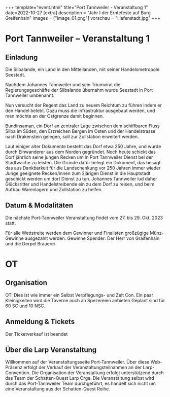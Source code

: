 +++
template="event.html"
title="Port Tannweiler - Veranstaltung 1"
date=2022-10-27
[extra]
description = "Jahr I der Erntefeste auf Burg Greifenhain"
images = ["image_01.png"]
vorschau = "Hafenstadt.jpg"
+++

# Port Tannweiler – Veranstaltung 1
## Einladung

Die Silbalande, ein Land in den Mittellanden, mit seiner Handelsmetropole Seestadt.

Nachdem Johannes Tannweiler und sein Triumvirat die Regierungsgeschäfte der Silbalande übernahm wurde Seestadt in Port Tannweiler umbenannt. 

Nun versucht der Regent das Land zu neuem Reichtum zu führen indem er den Handel belebt. Dazu muss die Infrastruktur ausgebaut werden, und man möchte an der Ostgrenze damit beginnen. 

Bundinsaman, ein Dorf an zentraler Lage zwischen dem schiffbaren Fluss Silba im Süden, den Erzreichen Bergen im Osten und der Handelstrasse nach Drakenstein gelegen, soll zur Zollstation erweitert werden. 

Laut einiger alter Dokumente besteht das Dorf etwa 250 Jahre, und wurde durch Einwanderer aus dem Norden gegründet. Noch heute schickt das Dorf jährlich seine jungen Recken um in Port Tannweiler Dienst bei der Stadtwache zu leisten. 
Die Gründe dafür belegt ein Dokument, das besagt das aus Dankbarkeit für die Landschenkung vor 250 Jahren immer wieder Junge geeignete Recken/innen zum 2järigen Dienst in die Hauptstadt geschickt werden um dort Dienst zu tun.
Johannes Tannweiler lud daher Glücksritter und Handelstreibende ein zu dem Dorf zu reisen, und beim Aufbau Warenlagern und Zollstation zu helfen. 

## Datum & Modalitäten
Die nächste Port-Tannweiler Veranstaltung findet vom 27. bis 29. Okt. 2023 statt.

Für alle Wettstreite werden dem Gewinner und Finalisten großzügige Münz- Gewinne ausgezahlt werden.
Gewinne Spender:
Der Herr von Graifenhain und die Derpel Brauerei

# OT
## Organisation
OT: Dies ist wie immer ein Selbst Verpflegungs- und Zelt Con.
Ein paar Kleinigkeiten wird die Taverne auch an Spezereien anbieten
Geplant sind für 60 SC und 10 NSC.

## Anmeldung & Tickets
Der Ticketverkauf ist beendet

## Über die Larp Veranstaltung

Willkommen auf der Veranstaltungsseite Port-Tannweiler. Über diese Web-Präsenz erfolgt der Verkauf der Veranstaltungsteilnahmen an der Larp-Convention. Die Organisation der Veranstaltung erfolgt unterstützend durch das Team der Schatten-Quest Larp Orga. Die Veranstaltung selbst wird durch das Port-Tannweiler Team durchgeführt, es handelt sich nicht um eine Veranstaltung aus der Schatten-Quest Reihe.